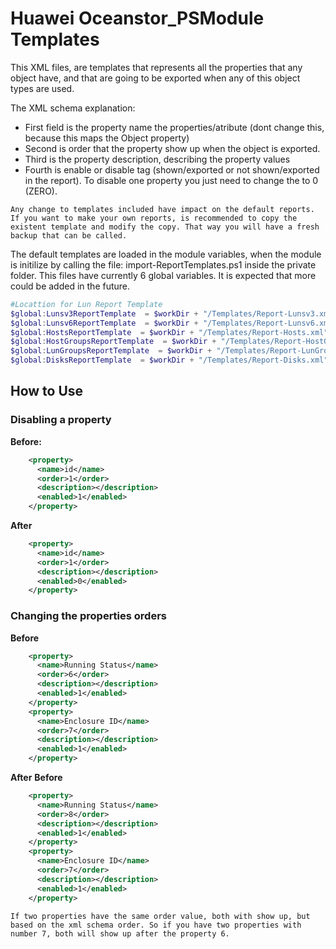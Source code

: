 # Huawei Oceanstor_PSModule Templates

This XML files, are templates that represents all the properties that any object have, and that are going to be exported when any of this object types are used.

The XML schema explanation:

 + First field is the property name the properties/atribute (dont change this, because this maps the Object property)
 + Second is order that the property show up when the object is exported.
 + Third is the property description, describing the property values
 + Fourth is enable or disable tag (shown/exported or not shown/exported in the report). To disable one property you just need to change the <enabled> to 0 (ZERO).

```
Any change to templates included have impact on the default reports. If you want to make your own reports, is recommended to copy the existent template and modify the copy. That way you will have a fresh backup that can be called.
```

The default templates are loaded in the module variables, when the module is initilize by calling the file:
import-ReportTemplates.ps1 inside the private folder. This files have currently 6 global variables. It is expected that more could be added in the future.

```powershell
#Locattion for Lun Report Template
$global:Lunsv3ReportTemplate  = $workDir + "/Templates/Report-Lunsv3.xml"
$global:Lunsv6ReportTemplate  = $workDir + "/Templates/Report-Lunsv6.xml"
$global:HostsReportTemplate  = $workDir + "/Templates/Report-Hosts.xml"
$global:HostGroupsReportTemplate  = $workDir + "/Templates/Report-HostGroups.xml"
$global:LunGroupsReportTemplate  = $workDir + "/Templates/Report-LunGroups.xml"
$global:DisksReportTemplate  = $workDir + "/Templates/Report-Disks.xml"
```

## How to Use

### Disabling a property
**Before:**
```xml
    <property>
      <name>id</name>
      <order>1</order>
      <description></description>
      <enabled>1</enabled>
    </property>
```
**After**
```xml
    <property>
      <name>id</name>
      <order>1</order>
      <description></description>
      <enabled>0</enabled>
    </property>
```

### Changing the properties orders
**Before**
```xml
    <property>
      <name>Running Status</name>
      <order>6</order>
      <description></description>
      <enabled>1</enabled>
    </property>
    <property>
      <name>Enclosure ID</name>
      <order>7</order>
      <description></description>
      <enabled>1</enabled>
    </property>
```
**After**
**Before**
```xml
    <property>
      <name>Running Status</name>
      <order>8</order>
      <description></description>
      <enabled>1</enabled>
    </property>
    <property>
      <name>Enclosure ID</name>
      <order>7</order>
      <description></description>
      <enabled>1</enabled>
    </property>
```
```
If two properties have the same order value, both with show up, but based on the xml schema order. So if you have two properties with number 7, both will show up after the property 6.
```